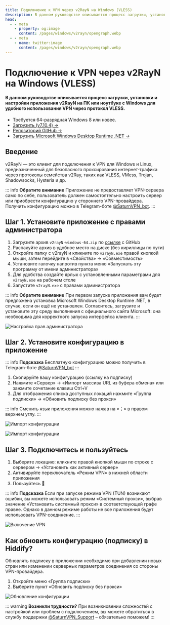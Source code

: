 ```yaml
---
title: Подключение к VPN через v2RayN на Windows (VLESS)
description: В данном руководстве описывается процесс загрузки, установки и настройки приложения v2RayN на ПК или ноутбуке с Windows для удобного использования VPN через протокол VLESS.
head:
  - - meta
    - property: og:image
      content: /pages/windows/v2rayn/opengraph.webp
  - - meta
    - name: twitter:image
      content: /pages/windows/v2rayn/opengraph.webp
---
```


# Подключение к VPN через v2RayN на Windows (VLESS)

#### В данном руководстве описывается процесс загрузки, установки и настройки приложения v2RayN на ПК или ноутбуке с Windows для удобного использования VPN через протокол VLESS.

* Требуется 64-разрядная Windows 8 или новее.
* [Загрузить (v7.10.4) →](https://github.com/2dust/v2rayN/releases/download/7.10.4/v2rayN-windows-64.zip)
* [Репозиторий GitHub →](https://github.com/2dust/v2rayN)
* [Загрузить Microsoft Windows Desktop Runtime .NET →](https://dotnet.microsoft.com/ru-ru/download/dotnet/9.0)


## Введение

v2RayN — это клиент для подключения к VPN для Windows и Linux, предназначенный для безопасного проксирования интернет‑трафика через протоколы семейства v2Ray, таких как VLESS, VMess, Trojan, Shadowsocks, Hysteria и др.

::: info **Обратите внимание** 
Приложение не предоставляет VPN-сервера само по себе, пользователь должен самостоятельно настроить сервер или приобрести конфигурацию у стороннего VPN-провайдера. Получить конфигурацию можно в Telegram-боте [@SaturnVPN_bot](https://t.me/SaturnVPN_bot?start=docs).
:::

## Шаг 1. Установите приложение с правами администратора

1. Загрузите архив `v2rayN-windows-64.zip` по [ссылке](https://github.com/2dust/v2rayN/releases) с GitHub
2. Распакуйте архив в удобное место на диске (без кириллицы по пути)
3. Откройте папку с v2rayN и кликните по `v2rayN.exe` правой кнопкой мыши, затем перейдите в «Свойства» → «Совместимость»
4. Установите галочку напротив пункта меню «Запускать эту программу от имени администратора»
5. Для удобства создайте ярлык с установленными параметрами для `v2rayN.exe` на рабочем столе
6. Запустите `v2rayN.exe` с правами администратора

::: info **Обратите внимание** 
При первом запуске приложения вам будет предложена установка Microsoft Windows Desktop Runtime .NET, в случае, если он ещё не установлен. Согласитесь, загрузите и установите эту среду выполнения с официального сайта Microsoft: она необходима для корректного запуска интерфейса клиента.
:::

![Настройка прав администратора](/pages/windows/v2rayn/1.webp)

## Шаг 2. Установите конфигурацию в приложение

::: info **Подсказка** 
Бесплатную конфигурацию можно получить в Telegram-боте [@SaturnVPN_bot](https://t.me/SaturnVPN_bot?start=docs)
:::

1. Скопируйте вашу конфигурацию (ссылку на подписку)
2. Нажмите «Сервер» → «Импорт массива URL из буфера обмена» или зажмите сочетание клавиш Ctrl+V
3. Для отображения списка доступных локаций нажмите «Группа подписки» → «Обновить подписку без прокси»

::: info Сменить язык приложения можно нажав на «⋮» в правом верхнем углу.
:::

![Импорт конфигурации](/pages/windows/v2rayn/2.webp)

![Импорт конфигурации](/pages/windows/v2rayn/3.webp)

## Шаг 3. Подключитесь и пользуйтесь

1. Выберите локацию: кликните правой кнопкой мыши по строке с сервером → «Установить как активный сервер»
2. Активируйте переключатель «Режим VPN» в нижней области приложения
3. Пользуйтесь 🙂

::: info **Подсказка** 
Если при запуске режима VPN (TUN) возникают ошибки, вы можете использовать режим «Системный прокси», выбрав значение «Установить системный прокси» в соответствующей графе правее. Однако в данном режиме работы не все приложения будут использовать VPN-соединение.
:::

![Включение VPN](/pages/windows/v2rayn/4.webp)

## Как обновить конфигурацию (подписку) в Hiddify?
Обновлять подписку в приложении необходимо при добавлении новых стран или изменении серверных параметров соединения со стороны VPN-провайдера.
1. Откройте меню «Группа подписки»
2. Выберите пункт «Обновить подписку без прокси»

![Обновление конфигурации](/pages/windows/v2rayn/3.webp)

::: warning **Возникли трудности?** 
При возникновении сложностей с настройкой или проблем с подключением, вы можете обратиться в службу поддержки [@SaturnVPN_Support](https://t.me/SaturnVPN_Support) – обязательно поможем!
:::